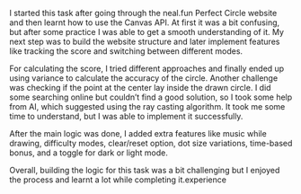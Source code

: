 
I started this task after going through the neal.fun Perfect Circle website and then learnt how to use the Canvas API. At first it was a bit confusing, but after some practice I was able to get a smooth understanding of it. My next step was to build the website structure and later implement features like tracking the score and switching between different modes.

For calculating the score, I tried different approaches and finally ended up using variance to calculate the accuracy of the circle. Another challenge was checking if the point at the center lay inside the drawn circle. I did some searching online but couldn’t find a good solution, so I took some help from AI, which suggested using the ray casting algorithm. It took me some time to understand, but I was able to implement it successfully.

After the main logic was done, I added extra features like music while drawing, difficulty modes, clear/reset option, dot size variations, time-based bonus, and a toggle for dark or light mode.

Overall, building the logic for this task was a bit challenging but I enjoyed the process and learnt a lot while completing it.experience
